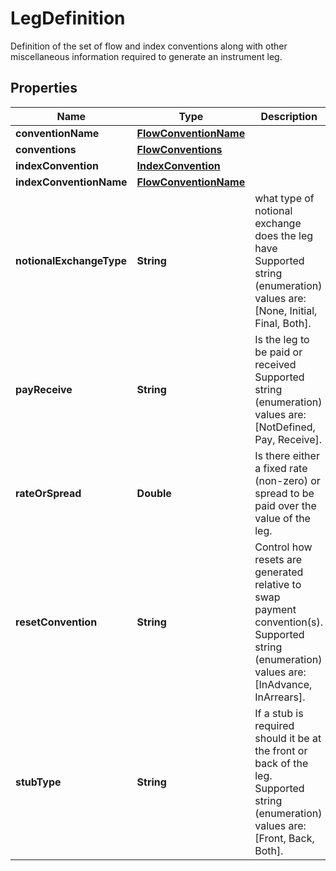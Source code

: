 

# LegDefinition

Definition of the set of flow and index conventions along with other miscellaneous information required to generate an instrument leg.

## Properties

Name | Type | Description | Notes
------------ | ------------- | ------------- | -------------
**conventionName** | [**FlowConventionName**](FlowConventionName.md) |  |  [optional]
**conventions** | [**FlowConventions**](FlowConventions.md) |  |  [optional]
**indexConvention** | [**IndexConvention**](IndexConvention.md) |  |  [optional]
**indexConventionName** | [**FlowConventionName**](FlowConventionName.md) |  |  [optional]
**notionalExchangeType** | **String** | what type of notional exchange does the leg have  Supported string (enumeration) values are: [None, Initial, Final, Both]. | 
**payReceive** | **String** | Is the leg to be paid or received  Supported string (enumeration) values are: [NotDefined, Pay, Receive]. | 
**rateOrSpread** | **Double** | Is there either a fixed rate (non-zero) or spread to be paid over the value of the leg. | 
**resetConvention** | **String** | Control how resets are generated relative to swap payment convention(s).  Supported string (enumeration) values are: [InAdvance, InArrears]. |  [optional]
**stubType** | **String** | If a stub is required should it be at the front or back of the leg.  Supported string (enumeration) values are: [Front, Back, Both]. | 



